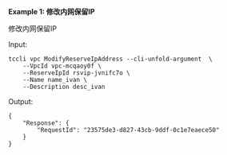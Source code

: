 **Example 1: 修改内网保留IP**

修改内网保留IP

Input: 

```
tccli vpc ModifyReserveIpAddress --cli-unfold-argument  \
    --VpcId vpc-mcqaoy0f \
    --ReserveIpId rsvip-jvnifc7o \
    --Name name_ivan \
    --Description desc_ivan
```

Output: 
```
{
    "Response": {
        "RequestId": "23575de3-d827-43cb-9ddf-0c1e7eaece50"
    }
}
```

